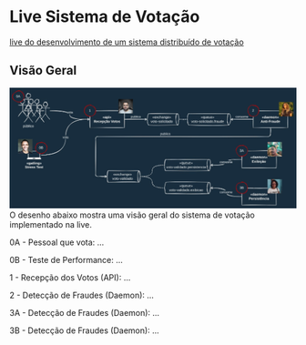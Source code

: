 # Live Sistema de Votação

[live do desenvolvimento de um sistema distribuído de votação](http://youtube.com.br)

## Visão Geral
![arquitetura](docs/live-votacao-arquitetura.jpg)
O desenho abaixo mostra uma visão geral do sistema de votação implementado na live.

0A - Pessoal que vota: ...

0B - Teste de Performance: ...

1 - Recepção dos Votos (API): ...

2 - Detecção de Fraudes (Daemon): ...

3A - Detecção de Fraudes (Daemon): ...

3B - Detecção de Fraudes (Daemon): ...
